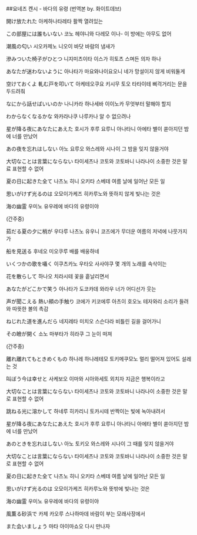 ##요네즈 켄시 - 바다의 유령 (번역본 by. 화이트데브)

開け放たれた
아케하나타레타
활짝 열려있는

この部屋には誰もいない
코노 헤야니와 다레모 이나-
이 방에는 아무도 없어

潮風の匂い
시오카제노 니오이
바닷 바람의 냄새가

滲みついた椅子がひとつ
니지미츠이타 이스가 히토츠
스며든 의자 하나

あなたが迷わないように
아나타가 마요와나이요오니
네가 망설이지 않게 비워둘게

空けておくよ 軋む戸を叩いて
아케테오쿠요 키시무 토오 타타이테
삐걱거리는 문을 두드려줘

なにから話せばいいのか
나니카라 하나세바 이이노카
무엇부터 말해야 할지

わからなくなるかな
와카라나쿠 나루카나
알 수 없으려나

星が降る夜にあなたにあえた
호시가 후루 요루니 아나타니 아에타
별이 쏟아지던 밤에 너를 만났어

あの夜を忘れはしない
아노 요루오 와스레와 시나이
그 밤을 잊지 않을거야

大切なことは言葉にならない
타이세츠나 코토와 코토바니 나라나이
소중한 것은 말료 표현할 수 없어

夏の日に起きた全て
나츠노 히니 오키타 스베테
여름 날에 일어난 모든 일

思いがけず光るのは
오모이가케즈 히카루노와
뜻하지 않게 빛나는 것은

海の幽霊
우미노 유우레에
바다의 유령이야

(간주중)

茹だる夏の夕に梢が
우다루 나츠노 유우니 코즈에가
무더운 여름의 저녁에 나뭇가지가

船を見送る
후네오 미오쿠루
배를 배웅하네

いくつかの歌を囁く
이쿠츠카노 우타오 사사야쿠
몇 개의 노래를 속삭이는

花を散らして
하나오 치라시테
꽃을 흩날리면서

あなたがどこかで笑う
아나타가 도코카데 와라우
너가 어디선가 웃는

声が聞こえる 熱い頬の手触り
코에가 키코에루 아츠이 호오노 테자와리
소리가 들려와 따뜻한 볼의 촉감

ねじれた道を進んだら
네지레타 미치오 스슨다라
비틀린 길을 걸어가니

その瞼が開く
소노 마부타가 히라쿠
그 눈이 떠져

(간주중)

離れ離れてもときめくもの
하나레 하나레테모 토키메쿠모노
멀리 떨어져 있어도 설레는 것

叫ぼう今は幸せと
사케보오 이마와 시아와세토
외치자 지금은 행복이라고

大切なことは言葉にならない
타이세츠나 코토와 코토바니 나라나이
소중한 것은 말로 표현할 수 없어

跳ねる光に溶かして
하네루 히카리니 토카시테
반짝이는 빛에 녹아내려서

星が降る夜にあなたにあえた
호시가 후루 요루니 아나타니 아에타
별이 쏟아지던 밤에 너를 만났어

あのときを忘れはしない
아노 토키오 와스레와 시나이
그 때를 잊지 않을거야

大切なことは言葉にならない
타이세츠나 코토와 코토바니 나라나이
소중한 것은 말로 표현할 수 없어

夏の日に起きた全て
나츠노 히니 오키타 스베테
여름 날에 일어난 모든 일

思いがけず光るのは
오모이가케즈 히카루노와
뜻밖에 빛나는 것은

海の幽霊
우미노 유우레에
바다의 유령이야

風薫る砂浜で
카제 카오루 스나하마데
바람이 부는 모래사장에서

また会いましょう
마타 아이마쇼오
다시 만나자

